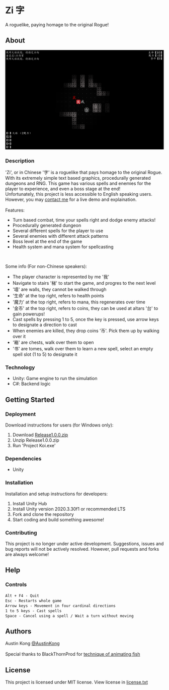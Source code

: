 # Zi 字
A roguelike, paying homage to the original Rogue!
## About
![Image](Image.png)
### Description
'Zi', or in Chinese '字' is a roguelike that pays homage to the original Rogue. With its extremely simple text based graphics, procedurally generated dungeons and RNG. This game has various spells and enemies for the player to experience, and even a boss stage at the end!
<br>
Unfortunately, this project is less accessible to English speaking users. However, you may [contact me](https://github.com/AustinKong) for a live demo and explaination.
<br><br>
Features:

* Turn based combat, time your spells right and dodge enemy attacks!
* Procedurally generated dungeon
* Several different spells for the player to use
* Several enemies with different attack patterns
* Boss level at the end of the game
* Health system and mana system for spellcasting

<br>

Some info (For non-Chinese speakers):
* The player character is represented by me '我'
* Navigate to stairs '梯' to start the game, and progres to the next level
* '墙' are walls, they cannot be walked through
* '生命' at the top right, refers to health points
* '魔力' at the top right, refers to mana, this regenerates over time
* '金币' at the top right, refers to coins, they can be used at altars '台' to gain powerups!
* Cast spells by pressing 1 to 5, once the key is pressed, use arrow keys to designate a direction to cast
* When enemies are killed, they drop coins '币'. Pick them up by walking over it
* '箱' are chests, walk over them to open
* '书' are tomes, walk over them to learn a new spell, select an empty spell slot (1 to 5) to designate it

### Technology
* Unity: Game engine to run the simulation
* C#: Backend logic
## Getting Started
### Deployment
Download instructions for users (for Windows only):
1. Download [Release1.0.0.zip](https://github.com/AustinKong/koi/releases/tag/1.0.0)
2. Unzip Release1.0.0.zip
3. Run 'Project Koi.exe'
### Dependencies
* Unity
### Installation
Installation and setup instructions for developers:
1. Install Unity Hub
2. Install Unity version 2020.3.30f1 or recommended LTS
3. Fork and clone the repository
4. Start coding and build something awesome!
### Contributing
This project is no longer under active development. Suggestions, issues and bug reports will not be actively resolved. However, pull requests and forks are always welcome!
## Help
### Controls
	Alt + F4 - Quit
	Esc - Restarts whole game
	Arrow keys - Movement in four cardinal directions
	1 to 5 keys - Cast spells
	Space - Cancel using a spell / Wait a turn without moving
	
## Authors
Austin Kong [@AustinKong](https://github.com/AustinKong) <br><br>
Special thanks to BlackThornProd for [technique of animating fish](https://youtu.be/9hTnlp9_wX8)

## License
This project is licensed under MIT license. View license in [license.txt](license.txt)
